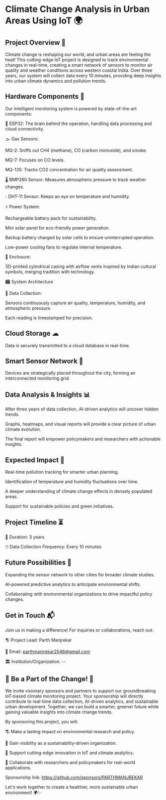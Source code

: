 # Climate Change Analysis in Urban Areas Using IoT 🌍

## Project Overview 🚀

Climate change is reshaping our world, and urban areas are feeling the heat! This cutting-edge IoT project is designed to track environmental changes in real-time, creating a smart network of sensors to monitor air quality and weather conditions across western coastal India. Over three years, our system will collect data every 10 minutes, providing deep insights into urban climate dynamics and pollution trends.

## Hardware Components 🔬

Our intelligent monitoring system is powered by state-of-the-art components:

🧠 ESP32: The brain behind the operation, handling data processing and cloud connectivity.

🌫 Gas Sensors:

MQ-2: Sniffs out CH4 (methane), CO (carbon monoxide), and smoke.

MQ-7: Focuses on CO levels.

MQ-135: Tracks CO2 concentration for air quality assessment.

🌡 BMP280 Sensor: Measures atmospheric pressure to track weather changes.

💧 DHT-11 Sensor: Keeps an eye on temperature and humidity.

⚡ Power System:

Rechargeable battery pack for sustainability.

Mini solar panel for eco-friendly power generation.

Backup battery charged by solar cells to ensure uninterrupted operation.

Low-power cooling fans to regulate internal temperature.

🏺 Enclosure:

3D-printed cylindrical casing with airflow vents inspired by Indian cultural symbols, merging tradition with technology.

🏙 System Architecture

📡 Data Collection:

Sensors continuously capture air quality, temperature, humidity, and atmospheric pressure.

Each reading is timestamped for precision.

## Cloud Storage ☁ 

Data is securely transmitted to a cloud database in real-time.

## Smart Sensor Network 🔗

Devices are strategically placed throughout the city, forming an interconnected monitoring grid.

## Data Analysis & Insights 📊

After three years of data collection, AI-driven analytics will uncover hidden trends.

Graphs, heatmaps, and visual reports will provide a clear picture of urban climate evolution.

The final report will empower policymakers and researchers with actionable insights.

## Expected Impact 🌟

Real-time pollution tracking for smarter urban planning.

Identification of temperature and humidity fluctuations over time.

A deeper understanding of climate change effects in densely populated areas.

Support for sustainable policies and green initiatives.

## Project Timeline ⏳

📅 Duration: 3 years

⏱ Data Collection Frequency: Every 10 minutes

## Future Possibilities 🔮

Expanding the sensor network to other cities for broader climate studies.

AI-powered predictive analytics to anticipate environmental shifts.

Collaborating with environmental organizations to drive impactful policy changes.

## Get in Touch 📬

Join us in making a difference! For inquiries or collaborations, reach out:

🌎 Project Lead: Parth Manjrekar

📧 Email: parthmanjrekar2546@gmail.com

🏛 Institution/Organization: --

## 🌱 Be a Part of the Change! 🌱

We invite visionary sponsors and partners to support our groundbreaking IoT-based climate monitoring project. Your sponsorship will directly contribute to real-time data collection, AI-driven analytics, and sustainable urban development. Together, we can build a smarter, greener future while gaining valuable insights into climate change trends.

By sponsoring this project, you will:

🌎 Make a lasting impact on environmental research and policy.

📡 Gain visibility as a sustainability-driven organization.

🔬 Support cutting-edge innovation in IoT and climate analytics.

🤝 Collaborate with researchers and policymakers for real-world applications.

Sponsorship link: https://github.com/sponsors/PARTHMANJREKAR

Let's work together to create a healthier, more sustainable urban environment! 🌍✨
